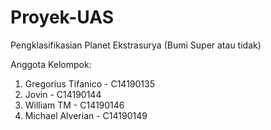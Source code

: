# Proyek-UAS
Pengklasifikasian Planet Ekstrasurya (Bumi Super atau tidak)

Anggota Kelompok:
1. Gregorius Tifanico - C14190135
2. Jovin - C14190144
3. William TM - C14190146
4. Michael Alverian - C14190149

